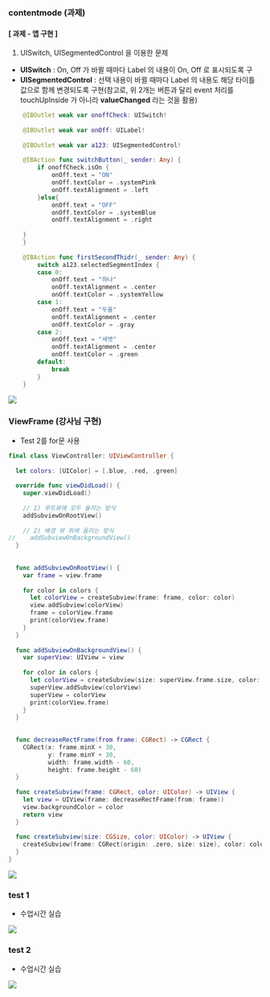 ### contentmode (과제)

#### [ 과제 - 앱 구현 ]

1. UISwitch, UISegmentedControl 을 이용한 문제

- **UISwitch** : On, Off 가 바뀔 때마다 Label 의 내용이 On, Off 로 표시되도록 구
- **UISegmentedControl** : 선택 내용이 바뀔 때마다 Label 의 내용도 해당 타이틀 값으로 함께 변경되도록 구현(참고로, 위 2개는 버튼과 달리 event 처리를 touchUpInside 가 아니라 **valueChanged** 라는 것을 활용)

```swift
    @IBOutlet weak var onoffCheck: UISwitch!
    
    @IBOutlet weak var onOff: UILabel!
    
    @IBOutlet weak var a123: UISegmentedControl!
    
    @IBAction func switchButton(_ sender: Any) {
        if onoffCheck.isOn {
            onOff.text = "ON"
            onOff.textColor = .systemPink
            onOff.textAlignment = .left
        }else{
            onOff.text = "OFF"
            onOff.textColor = .systemBlue
            onOff.textAlignment = .right
        
    }
    }
    
    @IBAction func firstSecondThidr(_ sender: Any) {
        switch a123.selectedSegmentIndex {
        case 0:
            onOff.text = "하나"
            onOff.textAlignment = .center
            onOff.textColor = .systemYellow
        case 1:
            onOff.text = "두울"
            onOff.textAlignment = .center
            onOff.textColor = .gray
        case 2:
            onOff.text = "세엣"
            onOff.textAlignment = .center
            onOff.textColor = .green
        default:
            break
        }
    }
```

![](https://user-images.githubusercontent.com/57210827/69421114-8e630980-0d63-11ea-996d-fc305612421a.png)

### ViewFrame (강사님 구현)

* Test 2를 for문 사용

```swift
final class ViewController: UIViewController {
  
  let colors: [UIColor] = [.blue, .red, .green]
  
  override func viewDidLoad() {
    super.viewDidLoad()
    
    // 1) 루트뷰에 모두 올리는 방식
    addSubviewOnRootView()
    
    // 2) 배경 뷰 위에 올리는 방식
//    addSubviewOnBackgroundView()
  }
  
  
  func addSubviewOnRootView() {
    var frame = view.frame
    
    for color in colors {
      let colorView = createSubview(frame: frame, color: color)
      view.addSubview(colorView)
      frame = colorView.frame
      print(colorView.frame)
    }
  }
  
  func addSubviewOnBackgroundView() {
    var superView: UIView = view
    
    for color in colors {
      let colorView = createSubview(size: superView.frame.size, color: color)
      superView.addSubview(colorView)
      superView = colorView
      print(colorView.frame)
    }
  }
  
  
  func decreaseRectFrame(from frame: CGRect) -> CGRect {
    CGRect(x: frame.minX + 30,
           y: frame.minY + 30,
           width: frame.width - 60,
           height: frame.height - 60)
  }
  
  func createSubview(frame: CGRect, color: UIColor) -> UIView {
    let view = UIView(frame: decreaseRectFrame(from: frame))
    view.backgroundColor = color
    return view
  }
  
  func createSubview(size: CGSize, color: UIColor) -> UIView {
    createSubview(frame: CGRect(origin: .zero, size: size), color: color)
  }
}
```

![](https://user-images.githubusercontent.com/57210827/69421225-d124e180-0d63-11ea-9e4f-b2a91f254f27.png)

### test 1

* 수업시간 실습

![](https://user-images.githubusercontent.com/57210827/69421253-e6017500-0d63-11ea-90d1-db1d287c8bab.png)



### test 2

* 수업시간 실습

![](https://user-images.githubusercontent.com/57210827/69421283-fa457200-0d63-11ea-8411-383ca6b681b4.png)
